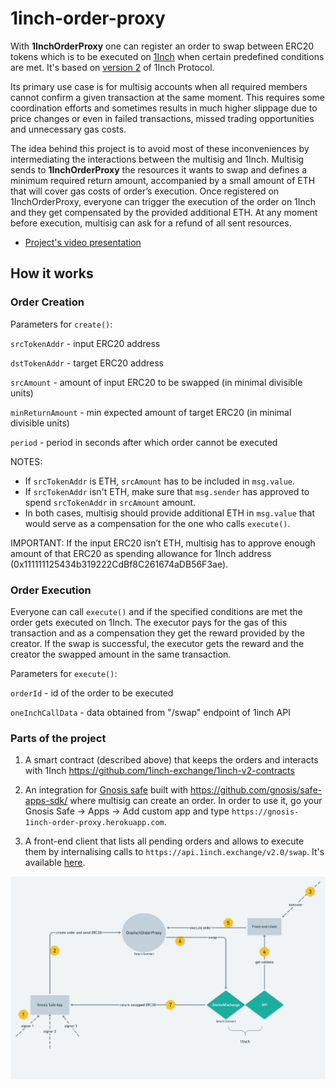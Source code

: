 # 1inch-order-proxy
With **1InchOrderProxy** one can register an order to swap between ERC20 tokens which is to be executed on [1Inch](https://1inch.exchange/) when certain predefined conditions are met. It's based on [version 2](https://github.com/1inch-exchange/1inch-v2-contracts) of 1Inch Protocol.

Its primary use case is for multisig accounts when all required members cannot confirm a given transaction at the same moment. This requires some coordination efforts and sometimes results in much higher slippage due to price changes or even in failed transactions, missed trading opportunities and unnecessary gas costs.

The idea behind this project is to avoid most of these inconveniences by intermediating the interactions between the multisig and 1Inch. Multisig sends to **1InchOrderProxy** the resources it wants to swap and defines a minimum required return amount, accompanied by a small amount of ETH that will cover gas costs of order’s execution. Once registered on 1InchOrderProxy, everyone can trigger the execution of the order on 1Inch and they get compensated by the provided additional ETH. At any moment before execution, multisig can ask for a refund of all sent resources.

- [Project's video presentation](https://youtu.be/XIbF8x4pGJU)

## How it works

### Order Creation

Parameters for `create()`:

`srcTokenAddr` - input ERC20 address

`dstTokenAddr` - target ERC20 address

`srcAmount` - amount of input ERC20 to be swapped (in minimal divisible units)

`minReturnAmount` - min expected amount of target ERC20 (in minimal divisible units)

`period` - period in seconds after which order cannot be executed

NOTES:
- If `srcTokenAddr` is ETH, `srcAmount` has to be included in `msg.value`.
- If `srcTokenAddr` isn't ETH, make sure that `msg.sender` has approved to spend `srcTokenAddr` in `srcAmount` amount.
- In both cases, multisig should provide additional ETH in `msg.value` that would serve as a compensation for the one who calls `execute()`.

IMPORTANT: If the input ERC20 isn’t ETH, multisig has to approve enough amount of that ERC20 as spending allowance for 1Inch address (0x111111125434b319222CdBf8C261674aDB56F3ae).

### Order Execution

Everyone can call `execute()` and if the specified conditions are met the order gets executed on 1Inch. The executor pays for the gas of this transaction and as a compensation they get the reward provided by the creator. If the swap is successful, the executor gets the reward and the creator the swapped amount in the same transaction. 

Parameters for `execute()`:

`orderId` - id of the order to be executed

`oneInchCallData` - data obtained from "/swap" endpoint of 1inch API

### Parts of the project

1. A smart contract (described above) that keeps the orders and interacts with 1Inch https://github.com/1inch-exchange/1inch-v2-contracts

2. An integration for [Gnosis safe](https://gnosis-safe.io) built with https://github.com/gnosis/safe-apps-sdk/ where multisig can create an order. In order to use it, go your Gnosis Safe -> Apps -> Add custom app and type `https://gnosis-1inch-order-proxy.herokuapp.com`.

3. A front-end client that lists all pending orders and allows to execute them by internalising calls to `https://api.1inch.exchange/v2.0/swap`. It's available [here](https://pool-1inch-order-proxy.herokuapp.com).


![Multisig Order Swap](https://github.com/brozorec/1inch-order-proxy/blob/develop/process-scheme.png)
